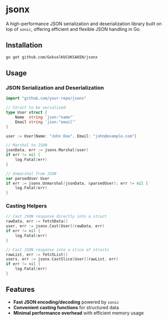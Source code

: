 # jsonx

A high-performance JSON serialization and deserialization library built on top of `sonic`, offering efficient and flexible JSON handling in Go.

## Installation

```sh
go get github.com/GokselKUCUKSAHIN/jsonx
```

## Usage

### JSON Serialization and Deserialization

```go
import "github.com/your-repo/jsonx"

// Struct to be serialized
type User struct {
    Name  string `json:"name"`
    Email string `json:"email"`
}

user := User{Name: "John Doe", Email: "john@example.com"}

// Marshal to JSON
jsonData, err := jsonx.Marshal(user)
if err != nil {
    log.Fatal(err)
}

// Unmarshal from JSON
var parsedUser User
if err := jsonx.Unmarshal(jsonData, &parsedUser); err != nil {
    log.Fatal(err)
}
```

### Casting Helpers

```go
// Cast JSON response directly into a struct
rawData, err := fetchData()
user, err := jsonx.Cast[User](rawData, err)
if err != nil {
    log.Fatal(err)
}

// Cast JSON response into a slice of structs
rawList, err := fetchList()
users, err := jsonx.CastSlice[User](rawList, err)
if err != nil {
	log.Fatal(err)
}
```

## Features

- **Fast JSON encoding/decoding** powered by `sonic`
- **Convenient casting functions** for structured data
- **Minimal performance overhead** with efficient memory usage

